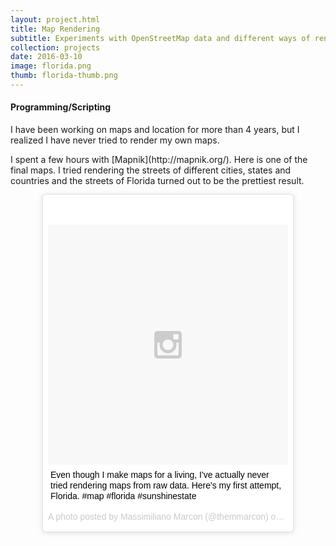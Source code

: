 ```yaml
---
layout: project.html
title: Map Rendering
subtitle: Experiments with OpenStreetMap data and different ways of rendering maps.
collection: projects 
date: 2016-03-10
image: florida.png
thumb: florida-thumb.png
---
```


<div class="row">
    <div class="col-md-6">
        <h4>Programming/Scripting</h4>
        <p>
            I have been working on maps and location for more than 4 years, but I realized I have never tried to render my own maps.
        </p>
        <p>
            I spent a few hours with [Mapnik](http://mapnik.org/). Here is one of the final maps. I tried rendering the streets of different cities, states and countries and the streets of Florida turned out to be the prettiest result.
        </p>
    </div>
    <div class="col-md-6">
        <blockquote class="instagram-media" data-instgrm-captioned data-instgrm-version="6" style=" background:#FFF; border:0; border-radius:3px; box-shadow:0 0 1px 0 rgba(0,0,0,0.5),0 1px 10px 0 rgba(0,0,0,0.15); margin: auto; max-width:400px; padding:0; width:99.375%; width:-webkit-calc(100% - 2px); width:calc(100% - 2px);"><div style="padding:8px;"> <div style=" background:#F8F8F8; line-height:0; margin-top:40px; padding:50.0% 0; text-align:center; width:100%;"> <div style=" background:url(data:image/png;base64,iVBORw0KGgoAAAANSUhEUgAAACwAAAAsCAMAAAApWqozAAAAGFBMVEUiIiI9PT0eHh4gIB4hIBkcHBwcHBwcHBydr+JQAAAACHRSTlMABA4YHyQsM5jtaMwAAADfSURBVDjL7ZVBEgMhCAQBAf//42xcNbpAqakcM0ftUmFAAIBE81IqBJdS3lS6zs3bIpB9WED3YYXFPmHRfT8sgyrCP1x8uEUxLMzNWElFOYCV6mHWWwMzdPEKHlhLw7NWJqkHc4uIZphavDzA2JPzUDsBZziNae2S6owH8xPmX8G7zzgKEOPUoYHvGz1TBCxMkd3kwNVbU0gKHkx+iZILf77IofhrY1nYFnB/lQPb79drWOyJVa/DAvg9B/rLB4cC+Nqgdz/TvBbBnr6GBReqn/nRmDgaQEej7WhonozjF+Y2I/fZou/qAAAAAElFTkSuQmCC); display:block; height:44px; margin:0 auto -44px; position:relative; top:-22px; width:44px;"></div></div> <p style=" margin:8px 0 0 0; padding:0 4px;"> <a href="https://www.instagram.com/p/BCtZYk0O7Ol/" style=" color:#000; font-family:Arial,sans-serif; font-size:14px; font-style:normal; font-weight:normal; line-height:17px; text-decoration:none; word-wrap:break-word;" target="_blank">Even though I make maps for a living, I&#39;ve actually never tried rendering maps from raw data. Here&#39;s my first attempt, Florida. #map #florida #sunshinestate</a></p> <p style=" color:#c9c8cd; font-family:Arial,sans-serif; font-size:14px; line-height:17px; margin-bottom:0; margin-top:8px; overflow:hidden; padding:8px 0 7px; text-align:center; text-overflow:ellipsis; white-space:nowrap;">A photo posted by Massimiliano Marcon (@themmarcon) on <time style=" font-family:Arial,sans-serif; font-size:14px; line-height:17px;" datetime="2016-03-08T22:46:40+00:00">Mar 8, 2016 at 2:46pm PST</time></p></div></blockquote>
        <script async defer src="//platform.instagram.com/en_US/embeds.js"></script>
    </div>
</div>